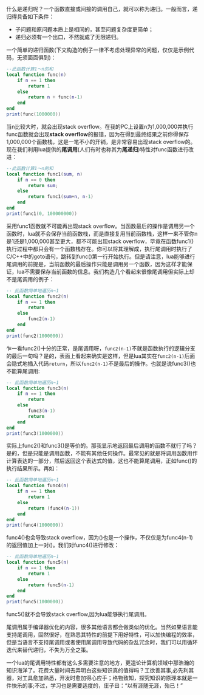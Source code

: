 什么是递归呢？一个函数直接或间接的调用自己，就可以称为递归。一般而言，递归得具备如下条件：

+ 子问题和原问题本质上是相同的，甚至问题复杂度更简单；
+ 递归必须有一个出口，不然就成了无限递归。

一个简单的递归函数(下文构造的例子一律不考虑处理异常的问题，仅仅是示例代码，无须面面俱到)：

```lua
--此函数计算1～n的和
local function func(n)
    if n == 1 then
        return 1
    else
        return n + func(n-1)
    end
end
print(func(1000000))
```

当n比较大时，就会出现stack overflow。在我的PC上设置n为1,000,000并执行func函数就会出现**stack overflow**的报错，因为在得到最终结果之前你得保存1,000,000个函数栈，这是一笔不小的开销，是非常容易出现stack overflow的。现在我们利用lua提供的**尾调用**(人们有时也称其为**尾递归**)特性对func函数进行改进：

```lua
--此函数计算1～n的和
local function func1(sum, n)
    if n == 0 then   
        return sum;
    else
        return func1(sum+n, n-1)
    end
end
print(func1(0, 100000000))
```

采用func1函数就不可能再出现stack overflow。当函数最后的操作是调用另一个函数时，lua就不会保存当前函数栈，而是直接复用当前函数栈，这样一来不管你n是1还是1,000,000甚至更大，都不可能出现stack overflow，毕竟在函数func1()执行过程中都只会有一个函数栈存在。你可以将其理解成，执行尾调用时执行了C/C++中的goto语句，跳转到func()第一行开始执行。但是请注意，lua能够进行尾调用的前提是，当前函数的最后操作只能是调用另一个函数，因为这样才能保证，lua不需要保存当前函数的信息。我们构造几个看起来很像尾调用但实际上却不是尾调用的例子：

```lua
-- 此函数简单地遍历n~1
local function func2(n)
    if n == 1 then
        return
    else
        func2(n-1)
    end
end
print(func2(1000000))
```

乍一看func2()十分的正常，是尾调用呀，`func2(n-1)`不就是函数执行的逻辑分支的最后一句吗？是的，表面上看起来确实是这样，但是lua其实在`func2(n-1)`后面会隐式地插入代码`return`，所以`func2(n-1)`不是最后的操作。也就是说func3()也不能算尾调用:

```lua
-- 此函数简单地遍历n~1
local function func3(n)
    if n == 1 then
        return
    else
        func3(n-1)
        return
    end
end
print(func3(1000000))
```

实际上func2()和func3()是等价的。那我显示地返回最后调用的函数不就行了吗？是的，但是只能是调用函数，不能有其他任何操作。最常见的就是将调用函数用作计算表达的一部分，然后返回这个表达式的值，这也不能算尾调用，正如func()的执行结果所示。再如：

```lua
-- 此函数简单地遍历n~1
local function func4(n)
    if n == 1 then
        return 1
    else
        return (func4(n-1))
    end
end
print(func4(1000000))
```

func4()也会导致stack overflow，因为()也是一个操作，不仅仅是为func4(n-1)的返回值加上一对()。我们对func4()进行修改：

```lua
-- 此函数简单地遍历n~1
local function func5(n)
    if n == 1 then
        return 1
    else
        return func5(n-1)
    end
end
print(func5(1000000))
```

func5()就不会导致stack overflow,因为lua能够执行尾调用。

尾调用属于编译器优化的内容，很多其他语言都会做类似的优化。当然如果语言能支持尾调用，固然很好，在熟悉其特性的前提下用好特性，可以加快编程的效率，但是当语言不支持尾调用或者使用尾调用导致代码的杂乱冗余时，我们可以用循环迭代来替代递归，不失为万全之策。

一个lua的尾调用特性都有这么多需要注意的地方，更遑论计算机领域中那浩瀚的知识海洋了。花费大量时间去弄明白这些知识真的值得吗？工欲善其事,必先利其器，对工具愈加熟悉，开发时愈加得心应手；格物致知，探究知识的原理本就是一件快乐的事;不过，学习也是需要适度的，庄子曰：“以有涯随无涯，殆已！”